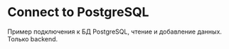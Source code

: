 # Connect to PostgreSQL
Пример подключения к БД PostgreSQL, чтение и добавление данных. 
Только backend.
